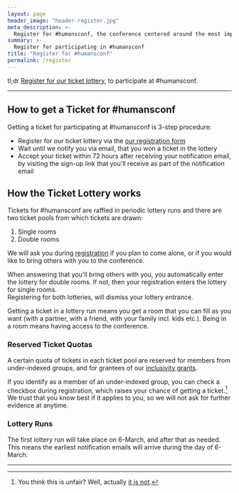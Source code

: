 ```yaml
---
layout: page
header_image: "header-register.jpg"
meta_description: >-
  Register for #humansconf, the conference centered around the most important thing when it comes to impactful technology products: People & their interactions! #humansconf is an Open Space and takes place from 21-23 May 2020 in Rückersbach in Germany.
summary: >-
  Register for participating in #humansconf
title: "Register for #humansconf"
permalink: /register
---
```


tl;dr [Register for our ticket lottery][registerform], to participate at #humansconf.

----

## How to get a Ticket for #humansconf

Getting a ticket for participating at #humansconf is 3-step procedure:
- Register for our ticket lottery via the [our registration form][registerform]
- Wait until we notify you via email, that you won a ticket in the lottery
- Accept your ticket within 72 hours after receiving your notification email, by visiting the sign-up link that you'll receive as part of the notification email

## How the Ticket Lottery works

Tickets for #humansconf are raffled in periodic lottery runs and there are two ticket pools from which tickets are drawn:

1. Single rooms
2. Double rooms

We will ask you during [registration][registerform] if you plan to come alone, or if you would like to bring others with you to the conference.

When answering that you'll bring others with you, you automatically enter the lottery for double rooms. If not, then your registration enters the lottery for single rooms.  
Registering for both lotteries, will dismiss your lottery entrance.

Getting a ticket in a lottery run means you get a room that you can fill as you want (with a partner, with a friend, with your family incl. kids etc.). Being in a room means having access to the conference.

### Reserved Ticket Quotas

A certain quota of tickets in each ticket pool are reserved for members from under-indexed groups, and for grantees of our [inclusivity grants](/inclusivity-grants).

If you identify as a member of an under-indexed group, you can check a checkbox during registration, which raises your chance of getting a ticket.[^1] We trust that you know best if it applies to you, so we will not ask for further evidence at anytime.

### Lottery Runs

The first lottery run will take place on 6-March, and after that as needed. This means the earliest notification emails will arrive during the day of 6-March.

----

[registerform]: https://forms.gle/hfmFcUgn5v2bk5cw8
[^1]: You think this is unfair? Well, actually [it is not](https://geekfeminism.wikia.org/wiki/Reverse_sexism).

